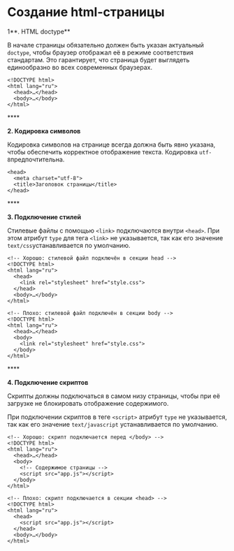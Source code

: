 # Создание html-страницы

1**. HTML doctype**

В начале страницы обязательно должен быть указан актуальный `doctype`, чтобы браузер отображал её в режиме соответствия стандартам. Это гарантирует, что страница будет выглядеть единообразно во всех современных браузерах.

```markup
<!DOCTYPE html>
<html lang="ru">
  <head>…</head>
  <body>…</body>
</html>
```

\*\*\*\*

**2. Кодировка символов**

Кодировка символов на странице всегда должна быть явно указана, чтобы обеспечить корректное отображение текста. Кодировка `utf-8`предпочтительна.

```markup
<head>
  <meta charset="utf-8">
  <title>Заголовок страницы</title>
</head>
```

\*\*\*\*

**3. Подключение стилей**

Стилевые файлы с помощью `<link>` подключаются внутри `<head>`. При этом атрибут `type` для тега `<link>` не указывается, так как его значение `text/css`устанавливается по умолчанию.

```markup
<!-- Хорошо: стилевой файл подключён в секции head -->
<!DOCTYPE html>
<html lang="ru">
  <head>
    <link rel="stylesheet" href="style.css">
  </head>
  <body>…</body>
</html>

<!-- Плохо: стилевой файл подключён в секции body -->
<!DOCTYPE html>
<html lang="ru">
  <head>…</head>
  <body>
    <link rel="stylesheet" href="style.css">
  </body>
</html>
```

\*\*\*\*

**4. Подключение скриптов**

Скрипты должны подключаться в самом низу страницы, чтобы при её загрузке не блокировать отображение содержимого.

При подключении скриптов в теге `<script>` атрибут `type` не указывается, так как его значение `text/javascript` устанавливается по умолчанию.

```markup
<!-- Хорошо: скрипт подключается перед </body> -->
<!DOCTYPE html>
<html lang="ru">
  <head>…</head>
  <body>
    <!-- Содержимое страницы -->
    <script src="app.js"></script>
  </body>
</html>

<!-- Плохо: скрипт подключается в секции <head> -->
<!DOCTYPE html>
<html lang="ru">
  <head>
    <script src="app.js"></script>
  </head>
  <body>…</body>
</html>
```

